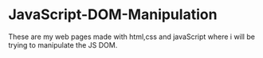 # JavaScript-DOM-Manipulation
These are my web pages made with html,css and javaScript where i will be trying to manipulate the JS DOM.
